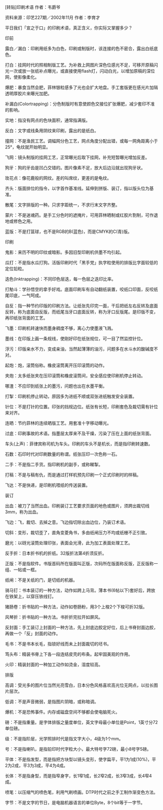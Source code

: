[转贴]印刷术语 
作者：韦爵爷




资料来源：印艺227期／2002年11月 作者：李育才 

平日我们「宣之于口」的印刷术语，真正含义，你实际又掌握多少？ 

印前 

露白／漏白：印刷用纸多为白色，印刷或制版时，该连接的色不密合，露出白纸底色。 

打白：挂网时代的照相制版工艺。为补救上网图片深色位感光不足，可移开原稿闪光一次或放一张纸补点曝光，或直接使用flash灯，闪动白光，以增加原稿的深位网，使影像柔化。 

爆肥：暴食当然会肥，菲林银粒感多了光也会扩大地盘。手工套版更在感光片加隔透明厚胶片来曝光加肥。 

补漏白(Colortrapping)：分色制版时有意使颜色交接位扩张爆肥，减少套印不准的影响。 

实地：指没有网点的色块面积，通常指满版。 

反白：文字或线条用阴纹来印刷，露出的是纸白。 

撞网：不是渔民工艺。调幅网分色工艺，网点角度分配出错，或每一网角距离小于25°，龟纹就开始明显。 

飞网：镜头制版的挂网工艺，正常曝光后取下挂网，补充短暂曝光增加反差。 

狗牙：狗的牙齿是凹凸交错的。图片像素不足，放大后边沿就出现狗牙状。 

玫花点：像花鹿般的网纹。差的叫席纹，更差的是龟纹。 

齐头：版面排位的指令，以字首作基准线。延伸到拼版、装订，指以版头位为基准。 

散尾：文字排版的一种。只求字距统一，不求行末文字齐整。 

蒙片：不是迷魂药。是手工分色时的遮掩片，可用菲林晒制或红胶片割制，可作退地或修色之用。 

蓝版：不是打篮球，也不是RGB的B(蓝色)，而是CMYK的C(青)版。 

印刷 

鬼影：来历不明的印纹或暗影。多因旧型印刷机供墨不均引起。 

瓜打：不是指水瓜打狗。活版印刷时代「黑手党」执字粒使用的排版比字面较低的定位铅粒。 

迭色(Inktrapping)：不同印色层迭，每一色层之迭印比率。 

打觔斗：学孙悟空的拿手好戏。底面印刷车有自动翻纸装置，咬纸口印面，反咬纸尾印底，一气呵成。 

自反：指一种节约印版的印刷方法。让纸张先印完一面，干后把纸左右反转及底面反转，称为底面自反版，而纸尾当牙口底面反转，称为牙口反版尾。是印版不变，再印纸张背面的工艺。 

飞墨：印刷机转速快而墨身稠度不够，离心力使墨液飞溅。 

墨线：在印版上画一条规线，使刚好印在纸张规位，可一目了然监控针位。 

浮污：印版亲水不力，变成亲油，当然起薄薄的油污，问题多在水斗水的酸碱度不对。 

起炮：炮，滚筒俗称。橡皮滚筒离开压印滚筒的动作。 

夹炮：太多纸张夹在压印滚筒和橡皮滚筒间，安全感应使印刷机停止转动。 

哪渣：不应印到纸张上的墨污，问题也出在水墨平衡。 

打掣：印刷机停止转动，原因多为进纸不顺或双张进纸触发安全装置。 

针位：不是打针的位置。印张的挡规边位。纸张有长短，印刷套色及裁切需有针位来对齐。 

连晒：节约菲林的连续晒版工艺。用套准十字移动曝光。 

过底：印刷事故的术语。指墨层太厚来不及干燥，污染了压在上面的纸张背面。 

车头(上声)：菲律宾称司机为车头。印刷的车头不是机长，而是指印刷转速数。 

石数：石印时代对印刷数量的称谓。纸张压印一次色称一石。 

二手：不是指二手货。指印刷机的副手，或称睇掣。 

打稿：不是与稿有仇，而是通过打样机预先印刷一个正式印刷时的样稿。 

飞达：不是快递，是印刷机喂纸的传送装置。 

装订 

出血：被刀了当然出血。印刷装订工艺要求页面的地色或图片，须跨出裁切线3mm，称为出血。 

飞边：飞，裁切、去掉之意。飞边指切除出血边位，乃装订术语。 

切斜：变形，裁切歪了，直角变菱角书，多由纸闸压力不均或纸栅不正引致。 

磨光：以砑光滚筒处理印张，表面会光滑，此为加工表面处理工艺。 

反手折：日本折书机的折纸。32版折法第4折须反折。 

正版：不是指软件。书版首码所在版面叫正版，次码所在版面称反版，正反版称一组、一帖或一框。 

纸闸：不是关纸的门，是切纸的机器。 

骑马钉：书本装订的一种方法，动作如跨上马背。薄本书(6帖以下)套好后，跨放在铁架上，以穿压铁线钉。 

猪肠卷：折书贴的一种方法，动作如卷肠粉，用3个上梭2个下梭可折32版。 

风琴折：折书贴的一种方法。书折折完拉开如屏风。 

反封面：手工装订上封面的一种方法，先上封底边胶定好位，后上书脊封面边胶，再做一个「反」封面的动作。 

毛书：不是书本长毛，指锁好线而未上封面裁切的坯书。 

笃头布：精装书脊上下各一段连结皮壳的布条。起牢固美观的作用。 

火印：精装封面的一种加工动作如烫金，湿度较高。 

排版 

高调：受光多的图片位当然光亮雪白，日本分色风格喜欢高光位无网点，以拉长图片层次。 

低调：不是声音微弱，是指图片阴暗，或称暗调。 

爆机：不是恐怖事件。内存或磁盘空间不够都会使电脑死火。 

磅：不是指重量。是字体排版之量度单位，英文字母最小单位是Point，1英寸分72单位磅。 

级：不是指阶层，光学照排时代是指文字大小，4级为1个mm。 

号：不是指喇叭，是指铅印时代字粒大小，最大特号字72磅，最小8号字5磅。 

平体：不是指发型，而是指把方块型以镜头变形，使字扁平，平1为1成(10%)，平2为2成，平3为3成，平4为4成。 

长体：不是指身型，而是指窄身字，长1窄1成，长2窄2成，长3窄3成，长4窄4成。 

喷笔：以压缩气的喷色笔，利用气刷喷画。DTP时代之前之手工制作渐变色方法。 

字节：不是文字的节日，是电脑机器语言的单位Byte，8个bit等于一字节。 